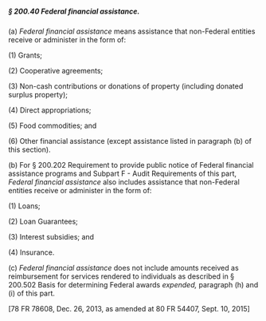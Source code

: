 ##### § 200.40 Federal financial assistance. #####

(a) *Federal financial assistance* means assistance that non-Federal entities receive or administer in the form of:

(1) Grants;

(2) Cooperative agreements;

(3) Non-cash contributions or donations of property (including donated surplus property);

(4) Direct appropriations;

(5) Food commodities; and

(6) Other financial assistance (except assistance listed in paragraph (b) of this section).

(b) For § 200.202 Requirement to provide public notice of Federal financial assistance programs and Subpart F - Audit Requirements of this part, *Federal financial assistance* also includes assistance that non-Federal entities receive or administer in the form of:

(1) Loans;

(2) Loan Guarantees;

(3) Interest subsidies; and

(4) Insurance.

(c) *Federal financial assistance* does not include amounts received as reimbursement for services rendered to individuals as described in § 200.502 Basis for determining Federal awards *expended,* paragraph (h) and (i) of this part.

[78 FR 78608, Dec. 26, 2013, as amended at 80 FR 54407, Sept. 10, 2015]